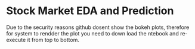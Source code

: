 # Stock Market EDA and Prediction

Due to the security reasons github dosent show the bokeh plots, therefore for system to rendder the plot you need to down load the ntebook and re-execute it from top to bottom.
